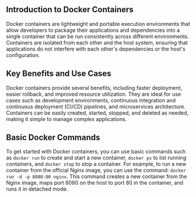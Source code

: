 ## Introduction to Docker Containers
Docker containers are lightweight and portable execution environments that allow developers to package their applications and dependencies into a single container that can be run consistently across different environments. Containers are isolated from each other and the host system, ensuring that applications do not interfere with each other's dependencies or the host's configuration.

## Key Benefits and Use Cases
Docker containers provide several benefits, including faster deployment, easier rollback, and improved resource utilization. They are ideal for use cases such as development environments, continuous integration and continuous deployment (CI/CD) pipelines, and microservices architecture. Containers can be easily created, started, stopped, and deleted as needed, making it simple to manage complex applications.

## Basic Docker Commands
To get started with Docker containers, you can use basic commands such as `docker run` to create and start a new container, `docker ps` to list running containers, and `docker stop` to stop a container. For example, to run a new container from the official Nginx image, you can use the command: `docker run -d -p 8080:80 nginx`. This command creates a new container from the Nginx image, maps port 8080 on the host to port 80 in the container, and runs it in detached mode.